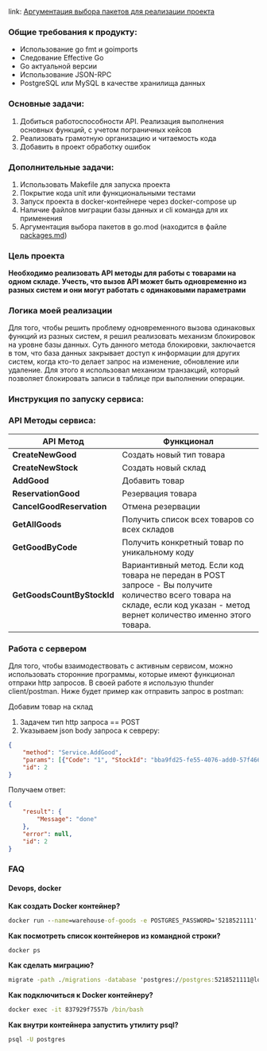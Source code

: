 link: [Аргументация выбора пакетов для реализации проекта](/packages.md)

### Общие требования к продукту:
* Использование go fmt и goimports
* Следование Effective Go
* Go актуальной версии
* Использование JSON-RPC
* PostgreSQL или MySQL в качестве хранилища данных

### Основные задачи:
1) Добиться работоспособности API. Реализация выполнения основных функций, с учетом пограничных кейсов
2) Реализовать грамотную организацию и читаемость кода
3) Добавить в проект обработку ошибок

### Дополнительные задачи:
1) Использовать Makefile для запуска проекта
2) Покрытие кода unit или функциональными тестами
3) Запуск проекта в docker-контейнере через docker-compose up
4) Наличие файлов миграции базы данных и cli команда для их применения
5) Аргументация выбора пакетов в go.mod (находится в файле [packages.md](/packages.md))

### Цель проекта
**Необходимо реализовать API методы для работы с товарами на одном складе. Учесть, что вызов API может быть одновременно из разных систем и они могут работать с одинаковыми параметрами**
### Логика моей реализации
Для того, чтобы решить проблему одновременного вызова одинаковых функций из разных систем, я решил реализовать механизм блокировок на уровне базы данных. Суть данного метода блокировки, заключается в том, что база данных закрывает доступ к информации для других систем, когда кто-то делает запрос на изменение, обновление или удаление. Для этого я использовал механизм транзакций, который позволяет блокировать записи в таблице при выполнении операции.



### Инструкция по запуску сервиса:

### API Методы сервиса:
| API Метод       | Функционал         |
|-----------------|--------------------|
|**CreateNewGood**|Создать новый тип товара|
|**CreateNewStock**|Создать новый склад|
|**AddGood**|Добавить товар|
|**ReservationGood** |Резервация товара|
|**CancelGoodReservation**|Отмена резервации|
|**GetAllGoods**|Получить список всех товаров со всех складов|
|**GetGoodByCode**|Получить конкретный товар по уникальному коду|
|**GetGoodsCountByStockId**|Вариантивный метод. Если код товара не передан в POST запросе - Вы получите количество всего товара на складе, если код указан - метод вернет количество именно этого товара.|

### Работа с сервером
Для того, чтобы взаимодествовать с активным сервисом, можно использовать сторонние программы, которые имеют функционал отпраки http запросов. В своей работе я использую thunder client/postman.
Ниже будет пример как отправить запрос в postman:

Добавим товар на склад
1) Задачем тип http запроса == POST
2) Указываем json body запроса к севреру:
```json
{
    "method": "Service.AddGood",
    "params": [{"Code": "1", "StockId": "bba9fd25-fe55-4076-add0-57f4661e9819", "Value": 5, "Dynamic": true}],
    "id": 2
}
```

Получаем ответ:
```json
{
    "result": {
        "Message": "done"
    },
    "error": null,
    "id": 2
}
```


### FAQ
#### Devops, docker
**Как создать Docker контейнер?**
```cmd
docker run --name=warehouse-of-goods -e POSTGRES_PASSWORD='5218521111' -p 5436:5432 -d --rm postgres
```
**Как посмотреть список контейнеров из командной строки?**
```cmd
docker ps
```
**Как сделать миграцию?**
```cmd
migrate -path ./migrations -database 'postgres://postgres:5218521111@localhost:5436/postgres?sslmode=disable' up
```
**Как подключиться к Docker контейнеру?**
```cmd
docker exec -it 837929f7557b /bin/bash
```
**Как внутри контейнера запустить утилиту psql?**
```bash
psql -U postgres
```

